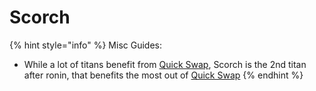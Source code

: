 # Scorch

{% hint style="info" %}
Misc Guides:

* While a lot of titans benefit from [Quick Swap](../../general/quick-swap.md), Scorch is the 2nd titan after ronin, that benefits the most out of [Quick Swap](../../general/quick-swap.md)
{% endhint %}
